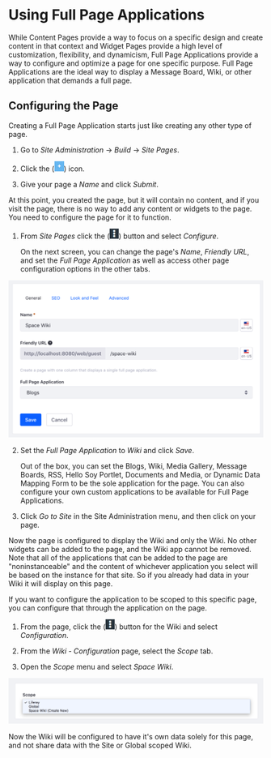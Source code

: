 # Using Full Page Applications

While Content Pages provide a way to focus on a specific design and create 
content in that context and Widget Pages provide a high level of customization, 
flexibility, and dynamicism, Full Page Applications provide a way to configure 
and optimize a page for one specific purpose. Full Page Applications are the 
ideal way to display a Message Board, Wiki, or other application that demands a 
full page.

## Configuring the Page

Creating a Full Page Application starts just like creating any other type of 
page.

1.  Go to *Site Administration* &rarr; *Build* &rarr; *Site Pages*.

2.  Click the (![Add Page](../../../../../images/icon-add.png)) icon.

3.  Give your page a *Name* and click *Submit*.

At this point, you created the page, but it will contain no content, and if you 
visit the page, there is no way to add any content or widgets to the page. You 
need to configure the page for it to function.

1.  From *Site Pages* click the (![Options](../../../../../images/icon-options.png)) button and select 
    *Configure*.
    
    On the next screen, you can change the page's *Name*, *Friendly URL*, and 
    set the *Full Page Application* as well as access other page configuration
    options in the other tabs.
    
![Figure X: The Full Page Application configuration page.](../../../../../images/full-page-app-configure.png)
    
2.  Set the *Full Page Application* to *Wiki* and click *Save*.

    Out of the box, you can set the Blogs, Wiki, Media Gallery, Message Boards,
    RSS, Hello Soy Portlet, Documents and Media, or Dynamic Data Mapping Form 
    to be the sole application for the page. You can also configure your own
    custom applications to be available for Full Page Applications.
    
3.  Click *Go to Site* in the Site Administration menu, and then click on your
    page.

Now the page is configured to display the Wiki and only the Wiki. No other 
widgets can be added to the page, and the Wiki app cannot be removed. Note that 
all of the applications that can be added to the page are "noninstanceable" and 
the content of whichever application you select will be based on the instance 
for that site. So if you already had data in your Wiki it will display on this 
page.

If you want to configure the application to be scoped to this specific page, 
you can configure that through the application on the page.

1.  From the page, click the (![Options](../../../../../images/icon-options.png)) button for the Wiki and
    select *Configuration*.
    
2.  From the *Wiki - Configuration* page, select the *Scope* tab.

3.  Open the *Scope* menu and select *Space Wiki*.

![Figure X: Configuring the scope.](../../../../../images/configuring-scope.png)

Now the Wiki will be configured to have it's own data solely for this page, and 
not share data with the Site or Global scoped Wiki.
